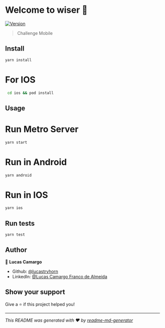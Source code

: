 # Welcome to wiser 👋

[![Version](https://img.shields.io/npm/v/wiser.svg)](https://www.npmjs.com/package/wiser)

> Challenge Mobile

## Install

```sh
yarn install
```

# For IOS

```sh
 cd ios && pod install
```

## Usage

# Run Metro Server

```sh
yarn start
```

# Run in Android

```sh
yarn android
```

# Run in IOS

```sh
yarn ios
```

## Run tests

```sh
yarn test
```

## Author

👤 **Lucas Camargo**

- Github: [@lucastryhorn](https://github.com/lucastryhorn)
- LinkedIn: [@Lucas Camargo Franco de Almeida](https://linkedin.com/in/lucas-camargo-franco-de-almeida-57229616a)

## Show your support

Give a ⭐️ if this project helped you!

---

_This README was generated with ❤️ by [readme-md-generator](https://github.com/kefranabg/readme-md-generator)_
